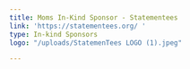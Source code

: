 ```yaml
---
title: Moms In-Kind Sponsor - Statementees
link: 'https://statementees.org/ '
type: In-kind Sponsors
logo: "/uploads/StatemenTees LOGO (1).jpeg"

---
```

